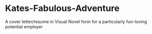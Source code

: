 # Kates-Fabulous-Adventure
A cover letter/resume in Visual Novel form for a particularly fun-loving potential employer
